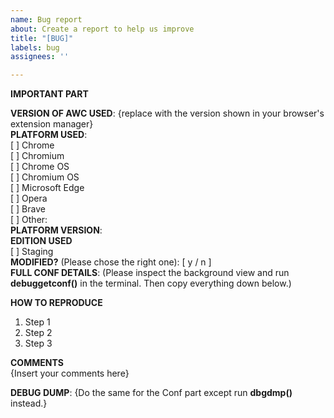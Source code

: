 ```yaml
---
name: Bug report
about: Create a report to help us improve
title: "[BUG]"
labels: bug
assignees: ''

---
```


**IMPORTANT PART**  
  
**VERSION OF AWC USED**: {replace with the version shown in your browser's extension manager}  
**PLATFORM USED**:  
  [ ] Chrome  
  [ ] Chromium  
  [ ] Chrome OS  
  [ ] Chromium OS  
  [ ] Microsoft Edge  
  [ ] Opera  
  [ ] Brave  
  [ ] Other:  
**PLATFORM VERSION**:  
**EDITION USED**  
  [ ] Staging  
**MODIFIED?** (Please chose the right one): [ y / n ]  
**FULL CONF DETAILS**: (Please inspect the background view and run **debuggetconf()** in the terminal. Then copy everything down below.)  
  
**HOW TO REPRODUCE**  

  1. Step 1  
  2. Step 2  
  3. Step 3  
  
**COMMENTS**  
{Insert your comments here}  


**DEBUG DUMP**: {Do the same for the Conf part except run **dbgdmp()** instead.}  
